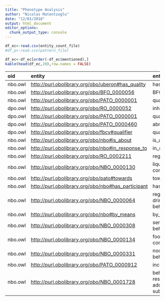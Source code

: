 ```yaml
---
title: "Phenotype Analysis"
author: "Nicolas Matentzoglu"
date: "12/01/2018"
output: html_document
editor_options:
  chunk_output_type: console
---
```





```r
df_ec<-read.csv(entity_count_file)
#df_p<-read.csv(pattern_file)

df_ec<-df_ec[order(-df_ec$mentioned),]
kable(head(df_ec,20),row.names = FALSE)
```



|oid     |entity                                             |entity_label                               | mentioned|entity_class   |X  |
|:-------|:--------------------------------------------------|:------------------------------------------|---------:|:--------------|:--|
|nbo.owl |http://purl.obolibrary.org/obo/uberon#has_quality  |has_quality                                |        77|ObjectProperty |NA |
|nbo.owl |http://purl.obolibrary.org/obo/BFO_0000056         |BFO_0000056                                |        73|ObjectProperty |NA |
|nbo.owl |http://purl.obolibrary.org/obo/PATO_0000001        |quality                                    |        47|Class          |NA |
|dpo.owl |http://purl.obolibrary.org/obo/RO_0000052          |inheres_in                                 |        22|ObjectProperty |NA |
|dpo.owl |http://purl.obolibrary.org/obo/PATO_0000001        |quality                                    |        21|Class          |NA |
|dpo.owl |http://purl.obolibrary.org/obo/PATO_0000460        |abnormal                                   |        21|Class          |NA |
|dpo.owl |http://purl.obolibrary.org/obo/fbcv#qualifier      |qualifier                                  |        21|ObjectProperty |NA |
|nbo.owl |http://purl.obolibrary.org/obo/nbo#is_about        |is_about                                   |        21|ObjectProperty |NA |
|nbo.owl |http://purl.obolibrary.org/obo/nbo#in_response_to  |in_response_to                             |        20|ObjectProperty |NA |
|nbo.owl |http://purl.obolibrary.org/obo/RO_0002211          |regulates                                  |        19|ObjectProperty |NA |
|nbo.owl |http://purl.obolibrary.org/obo/NBO_0000130         |liquid consumption                         |        14|Class          |NA |
|nbo.owl |http://purl.obolibrary.org/obo/pato#towards        |towards                                    |        13|ObjectProperty |NA |
|nbo.owl |http://purl.obolibrary.org/obo/nbo#has_participant |has_participant                            |        12|ObjectProperty |NA |
|nbo.owl |http://purl.obolibrary.org/obo/NBO_0000064         |regulation of drinking behavior            |        10|Class          |NA |
|nbo.owl |http://purl.obolibrary.org/obo/nbo#by_means        |by_means                                   |         8|ObjectProperty |NA |
|nbo.owl |http://purl.obolibrary.org/obo/NBO_0000308         |sensation behavior                         |         6|Class          |NA |
|nbo.owl |http://purl.obolibrary.org/obo/NBO_0000134         |food consumption                           |         5|Class          |NA |
|nbo.owl |http://purl.obolibrary.org/obo/NBO_0000331         |nociceptive behavior                       |         5|Class          |NA |
|nbo.owl |http://purl.obolibrary.org/obo/PATO_0000912        |increased rate                             |         5|Class          |NA |
|nbo.owl |http://purl.obolibrary.org/obo/NBO_0001728         |behavioral response to addictive substance |         5|Class          |NA |
